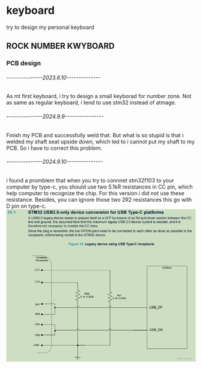 # keyboard

try to design my personal keyboard


## ROCK NUMBER KWYBOARD

### PCB design


###### ---------------2023.6.10--------------

As mt first keyboard, i try to design a small keyborad for number zone.
Not as same as regular keyboard, i tend to use stm32 instead of atmage.

###### ---------------2024.9.9----------------

Finish my PCB and successfully weld that. But what is so stupid is that i welded my shaft seat upside down, which led to i cannot put my shaft to my PCB. So i have to correct this problem.

###### ---------------2024.9.10---------------

i found a promblem that when you try to connnet stm32f103 to your computer by type-c, you should use two 5.1kR resistances in CC pin, which help computer to recognize the chip. For this version i did not use these resistance. Besides, you can ignore those two 2R2 resistances this go with D pin on type-c.
![STM32-TYPEC](Image\STM32_TYPEC.png)